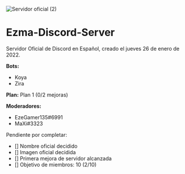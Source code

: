![Servidor oficial (2)](https://user-images.githubusercontent.com/73393487/151456192-de8737e0-6b8d-40f5-9d62-9fe788f08586.png)
# Ezma-Discord-Server
Servidor Oficial de Discord en Español, creado el jueves 26 de enero de 2022.

**Bots:**
- Koya
- Zira

**Plan:** Plan 1 (0/2 mejoras)

**Moderadores:**
- EzeGamer135#6991
- MaXi#3323

Pendiente por completar:
- [] Nombre oficial decidido
- [] Imagen oficial decidida
- [] Primera mejora de servidor alcanzada
- [] Objetivo de miembros: 10 (2/10)
